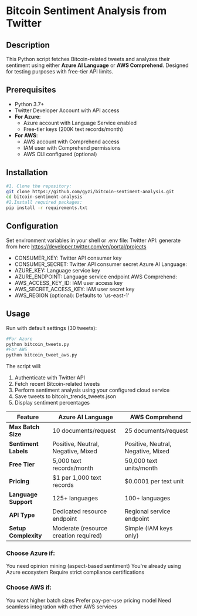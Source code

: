 # Bitcoin Sentiment Analysis from Twitter

## Description

This Python script fetches Bitcoin-related tweets and analyzes their sentiment using either **Azure AI Language** or **AWS Comprehend**. Designed for testing purposes with free-tier API limits.

## Prerequisites

- Python 3.7+
- Twitter Developer Account with API access
- **For Azure**:
  - Azure account with Language Service enabled
  - Free-tier keys (200K text records/month)
- **For AWS**:
  - AWS account with Comprehend access
  - IAM user with Comprehend permissions
  - AWS CLI configured (optional)

## Installation
```bash
#1. Clone the repository:
git clone https://github.com/gyzi/bitcoin-sentiment-analysis.git
cd bitcoin-sentiment-analysis
#2.Install required packages:
pip install -r requirements.txt
```

## Configuration
Set environment variables in your shell or .env file:
Twitter API: generate from here https://developer.twitter.com/en/portal/projects
- CONSUMER_KEY: Twitter API consumer key
- CONSUMER_SECRET: Twitter API consumer secret
Azure AI Language:
- AZURE_KEY: Language service key
- AZURE_ENDPOINT: Language service endpoint
AWS Comprehend:
- AWS_ACCESS_KEY_ID: IAM user access key
- AWS_SECRET_ACCESS_KEY: IAM user secret key
- AWS_REGION (optional): Defaults to 'us-east-1'

## Usage
Run with default settings (30 tweets):
```bash
#For Azure 
python bitcoin_tweets.py 
#For AWS 
python bitcoin_tweet_aws.py
```
The script will:
1. Authenticate with Twitter API
2. Fetch recent Bitcoin-related tweets
3. Perform sentiment analysis using your configured cloud service
4. Save tweets to bitcoin_trends_tweets.json
5. Display sentiment percentages

| Feature                | Azure AI Language                     | AWS Comprehend                      |
|------------------------|---------------------------------------|-------------------------------------|
| **Max Batch Size**     | 10 documents/request                  | 25 documents/request                |
| **Sentiment Labels**   | Positive, Neutral, Negative, Mixed    | Positive, Neutral, Negative, Mixed  |
| **Free Tier**          | 5,000 text records/month              | 50,000 text units/month             |
| **Pricing**            | $1 per 1,000 text records             | $0.0001 per text unit               |
| **Language Support**   | 125+ languages                        | 100+ languages                      |
| **API Type**           | Dedicated resource endpoint           | Regional service endpoint           |
| **Setup Complexity**   | Moderate (resource creation required) | Simple (IAM keys only)              |

### Choose Azure if:
You need opinion mining (aspect-based sentiment)
You're already using Azure ecosystem
Require strict compliance certifications

### Choose AWS if:
You want higher batch sizes
Prefer pay-per-use pricing model
Need seamless integration with other AWS services

